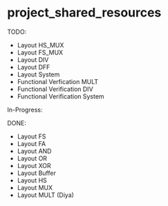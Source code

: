 # project_shared_resources

TODO:
- Layout HS_MUX
- Layout FS_MUX
- Layout DIV
- Layout DFF
- Layout System
- Functional Verfication MULT
- Functional Verification DIV
- Functional Verification System

In-Progress:


DONE:
- Layout FS
- Layout FA
- Layout AND
- Layout OR
- Layout XOR
- Layout Buffer
- Layout HS
- Layout MUX
- Layout MULT (Diya)
